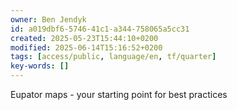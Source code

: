 ```yaml
---
owner: Ben Jendyk
id: a019dbf6-5746-41c1-a344-758065a5cc31
created: 2025-05-23T15:44:10+0200
modified: 2025-06-14T15:16:52+0200
tags: [access/public, language/en, tf/quarter]
key-words: []
---
```


Eupator maps - your starting point for best practices 